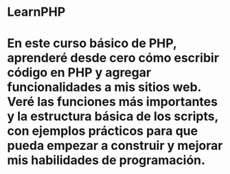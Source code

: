 # LearnPHP

# En este curso básico de PHP, aprenderé desde cero cómo escribir código en PHP y agregar funcionalidades a mis sitios web. Veré las funciones más importantes y la estructura básica de los scripts, con ejemplos prácticos para que pueda empezar a construir y mejorar mis habilidades de programación.